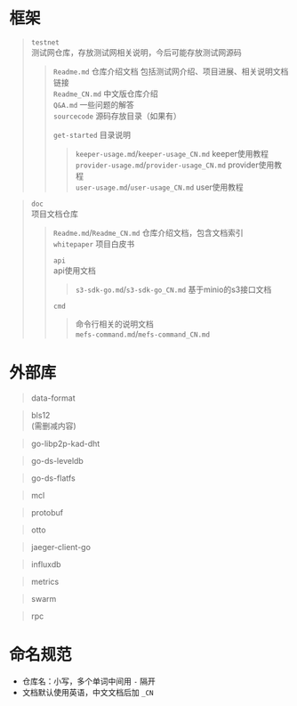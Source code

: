 # 框架
> `testnet`  
> 测试网仓库，存放测试网相关说明，今后可能存放测试网源码  
>
> > `Readme.md`  仓库介绍文档 包括测试网介绍、项目进展、相关说明文档链接  
> > `Readme_CN.md` 中文版仓库介绍  
> > `Q&A.md` 一些问题的解答  
> > `sourcecode` 源码存放目录（如果有）
> >  
> > `get-started`   目录说明
> >
> >> `keeper-usage.md`/`keeper-usage_CN.md`  keeper使用教程  
> >> `provider-usage.md`/`provider-usage_CN.md`  provider使用教程  
> >> `user-usage.md`/`user-usage_CN.md`  user使用教程  

> `doc`  
> 项目文档仓库
>> `Readme.md`/`Readme_CN.md` 仓库介绍文档，包含文档索引  
>> `whitepaper` 项目白皮书  
>>
>> `api`  
>>api使用文档  
>>> `s3-sdk-go.md`/`s3-sdk-go_CN.md` 基于minio的s3接口文档
>>>
>> `cmd`
>>> 命令行相关的说明文档  
>>> `mefs-command.md`/`mefs-command_CN.md`  
>>>


# 外部库

> data-format

> bls12  
> (需删减内容)

> go-libp2p-kad-dht

> go-ds-leveldb

> go-ds-flatfs

> mcl

> protobuf

> otto

> jaeger-client-go

> influxdb

> metrics

> swarm

> rpc



# 命名规范
+ 仓库名：小写，多个单词中间用 `-` 隔开
+ 文档默认使用英语，中文文档后加 `_CN`